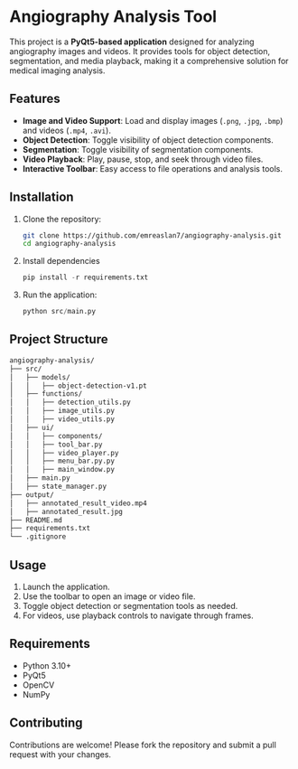 # Angiography Analysis Tool

This project is a **PyQt5-based application** designed for analyzing angiography images and videos. It provides tools for object detection, segmentation, and media playback, making it a comprehensive solution for medical imaging analysis.

## Features

- **Image and Video Support**: Load and display images (`.png`, `.jpg`, `.bmp`) and videos (`.mp4`, `.avi`).
- **Object Detection**: Toggle visibility of object detection components.
- **Segmentation**: Toggle visibility of segmentation components.
- **Video Playback**: Play, pause, stop, and seek through video files.
- **Interactive Toolbar**: Easy access to file operations and analysis tools.

## Installation

1. Clone the repository:

   ```bash
   git clone https://github.com/emreaslan7/angiography-analysis.git
   cd angiography-analysis
   ```

2. Install dependencies

   ```python
   pip install -r requirements.txt
   ```

3. Run the application:
   ```python
   python src/main.py
   ```

## Project Structure

```txt
angiography-analysis/
├── src/
│   ├── models/
│   │   ├── object-detection-v1.pt
│   ├── functions/
│   │   ├── detection_utils.py
│   │   ├── image_utils.py
│   │   ├── video_utils.py
│   ├── ui/
│   │   ├── components/
│   │   ├── tool_bar.py
│   │   ├── video_player.py
│   │   ├── menu_bar.py.py
│   │   ├── main_window.py
│   ├── main.py
│   ├── state_manager.py
├── output/
│   ├── annotated_result_video.mp4
│   ├── annotated_result.jpg
├── README.md
├── requirements.txt
└── .gitignore
```

## Usage

1. Launch the application.
2. Use the toolbar to open an image or video file.
3. Toggle object detection or segmentation tools as needed.
4. For videos, use playback controls to navigate through frames.

## Requirements

- Python 3.10+
- PyQt5
- OpenCV
- NumPy

## Contributing

Contributions are welcome! Please fork the repository and submit a pull request with your changes.
